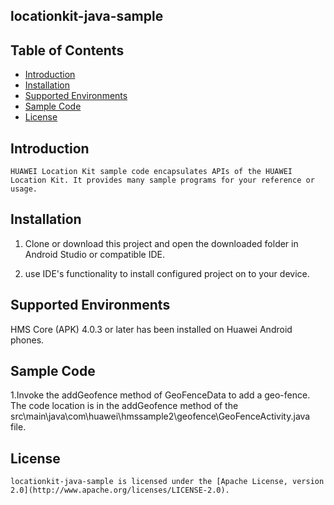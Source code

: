 ##  locationkit-java-sample


## Table of Contents

 * [Introduction](#introduction)
 * [Installation](#installation)
 * [Supported Environments](#supported-environments)
 * [Sample Code](#sample-code)
 * [License](#license)
 
 
## Introduction
    HUAWEI Location Kit sample code encapsulates APIs of the HUAWEI Location Kit. It provides many sample programs for your reference or usage.
   

## Installation
   
   1. Clone or download this project and open the downloaded folder in Android Studio or compatible IDE.

   2. use IDE's functionality to install configured project on to your device.
   
    
## Supported Environments
   HMS Core (APK) 4.0.3 or later has been installed on Huawei Android phones.

## Sample Code
   1.Invoke the addGeofence method of GeoFenceData to add a geo-fence. The code location is in the addGeofence method of the  src\main\java\com\huawei\hmssample2\geofence\GeoFenceActivity.java file.


##  License
    locationkit-java-sample is licensed under the [Apache License, version 2.0](http://www.apache.org/licenses/LICENSE-2.0).
    
